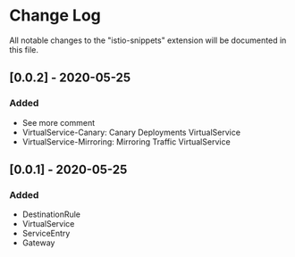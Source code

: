 # Change Log

All notable changes to the "istio-snippets" extension will be documented in this file.

## [0.0.2] - 2020-05-25

### Added
- See more comment
- VirtualService-Canary: Canary Deployments VirtualService
- VirtualService-Mirroring: Mirroring Traffic VirtualService

## [0.0.1] - 2020-05-25

### Added
- DestinationRule
- VirtualService
- ServiceEntry
- Gateway